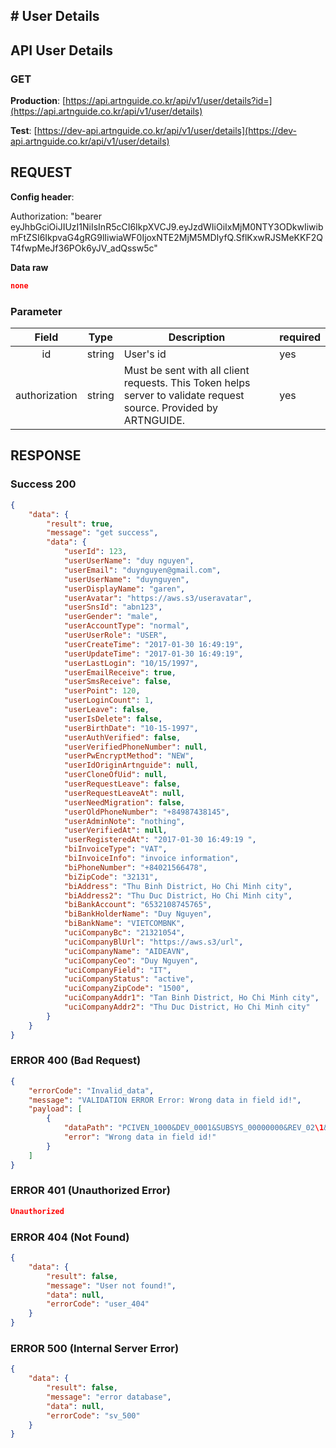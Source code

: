 ## # **User Details**

## **API User Details**

### **GET**

**Production**: [https://api.artnguide.co.kr/api/v1/user/details?id=](https://api.artnguide.co.kr/api/v1/user/details)

**Test**: [https://dev-api.artnguide.co.kr/api/v1/user/details](https://dev-api.artnguide.co.kr/api/v1/user/details)

## **REQUEST**

**Config header**:

Authorization: "bearer eyJhbGciOiJIUzI1NiIsInR5cCI6IkpXVCJ9.eyJzdWIiOiIxMjM0NTY3ODkwIiwibmFtZSI6IkpvaG4gRG9lIiwiaWF0IjoxNTE2MjM5MDIyfQ.SflKxwRJSMeKKF2QT4fwpMeJf36POk6yJV_adQssw5c"

**Data raw**

```json
none
```

### **Parameter**

|     Field     | Type   | Description                                                                                                       | required |
| :-----------: | ------ | ----------------------------------------------------------------------------------------------------------------- | -------- |
|      id       | string | User's id                                                                                                         | yes      |
| authorization | string | Must be sent with all client requests. This Token helps server to validate request source. Provided by ARTNGUIDE. | yes      |

## **RESPONSE**

### **Success 200**

```json
{
    "data": {
        "result": true,
        "message": "get success",
        "data": {
            "userId": 123,
            "userUserName": "duy nguyen",
            "userEmail": "duynguyen@gmail.com",
            "userUserName": "duynguyen",
            "userDisplayName": "garen",
            "userAvatar": "https://aws.s3/useravatar",
            "userSnsId": "abn123",
            "userGender": "male",
            "userAccountType": "normal",
            "userUserRole": "USER",
            "userCreateTime": "2017-01-30 16:49:19",
            "userUpdateTime": "2017-01-30 16:49:19",
            "userLastLogin": "10/15/1997",
            "userEmailReceive": true,
            "userSmsReceive": false,
            "userPoint": 120,
            "userLoginCount": 1,
            "userLeave": false,
            "userIsDelete": false,
            "userBirthDate": "10-15-1997",
            "userAuthVerified": false,
            "userVerifiedPhoneNumber": null,
            "userPwEncryptMethod": "NEW",
            "userIdOriginArtnguide": null,
            "userCloneOfUid": null,
            "userRequestLeave": false,
            "userRequestLeaveAt": null,
            "userNeedMigration": false,
            "userOldPhoneNumber": "+84987438145",
            "userAdminNote": "nothing",
            "userVerifiedAt": null,
            "userRegisteredAt": "2017-01-30 16:49:19 ",
            "biInvoiceType": "VAT",
            "biInvoiceInfo": "invoice information",
            "biPhoneNumber": "+84021566478",
            "biZipCode": "32131",
            "biAddress": "Thu Binh District, Ho Chi Minh city",
            "biAddress2": "Thu Duc District, Ho Chi Minh city",
            "biBankAccount": "6532108745765",
            "biBankHolderName": "Duy Nguyen",
            "biBankName": "VIETCOMBNK",
            "uciCompanyBc": "21321054",
            "uciCompanyBlUrl": "https://aws.s3/url",
            "uciCompanyName": "AIDEAVN",
            "uciCompanyCeo": "Duy Nguyen",
            "uciCompanyField": "IT",
            "uciCompanyStatus": "active",
            "uciCompanyZipCode": "1500",
            "uciCompanyAddr1": "Tan Binh District, Ho Chi Minh city",
            "uciCompanyAddr2": "Thu Duc District, Ho Chi Minh city"
        }
    }
}
```

### **ERROR 400 (Bad Request)**

```json
{
    "errorCode": "Invalid_data",
    "message": "VALIDATION ERROR Error: Wrong data in field id!",
    "payload": [
        {
            "dataPath": "PCIVEN_1000&DEV_0001&SUBSYS_00000000&REV_02\1&08",
            "error": "Wrong data in field id!"
        }
    ]
}
```

### **ERROR 401 (Unauthorized Error)**

```json
Unauthorized
```

### **ERROR 404 (Not Found)**

```json
{
    "data": {
        "result": false,
        "message": "User not found!",
        "data": null,
        "errorCode": "user_404"
    }
}
```

### **ERROR 500 (Internal Server Error)**

```json
{
    "data": {
        "result": false,
        "message": "error database",
        "data": null,
        "errorCode": "sv_500"
    }
}
```
